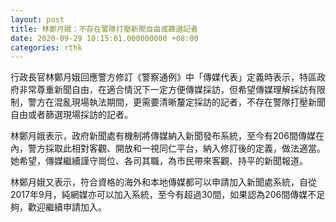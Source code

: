 ```yaml
---
layout: post
title: 林鄭月娥：不存在警隊打壓新聞自由或篩選記者
date: 2020-09-29 10:15:01.000000000 +08:00
categories: rthk
---
```


行政長官林鄭月娥回應警方修訂《警察通例》中「傳媒代表」定義時表示，特區政府非常尊重新聞自由，在適合情況下一定方便傳媒採訪，但希望傳媒理解採訪有限制，警方在混亂現場執法期間，更需要清晰釐定採訪的記者，不存在警隊打壓新聞自由或者篩選現場採訪的記者。

林鄭月娥表示，政府新聞處有機制將傳媒納入新聞發布系統，至今有206間傳媒在內，警方採取此相對客觀、開放和一視同仁平台，納入修訂後的定義，做法適當。她希望，傳媒繼續謹守崗位、各司其職，為市民帶來客觀、持平的新聞報道。

林鄭月娥又表示，符合資格的海外和本地傳媒都可以申請加入新聞處系統，自從2017年9月，純網媒亦可以加入系統，至今有超過30間，如果認為206間傳媒不足夠，歡迎繼續申請加入。
